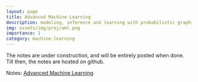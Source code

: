 ```yaml
---
layout: page
title: Advanced Machine Learning
description: modeling, inference and learning with probabilistic graphical models, along with deep learning approaches
img: assets/img/proj/aml.png
importance: 1
category: machine-learning
---
```

The notes are under construction, and will be entirely posted when done. Till then, the notes are hosted on github.

Notes: [Advanced Machine Learning](https://www.github.com/EeshaanJain/Advanced-Machine-Learning)